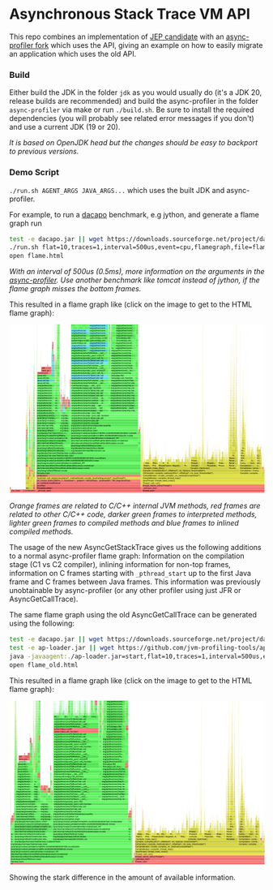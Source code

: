 # Asynchronous Stack Trace VM API

This repo combines an implementation of [JEP candidate](https://openjdk.org/jeps/435) with an [async-profiler fork](https://github.com/parttimenerd/async-profiler/tree/parttimenerd_asgct2)
which uses the API, giving an example on how to easily migrate an application which uses the old API.

### Build

Either build the JDK in the folder `jdk` as you would usually do
(it's a JDK 20, release builds are recommended) 
and build the async-profiler in the folder 
`async-profiler` via make or run `./build.sh`.
Be sure to install the required dependencies (you will probably
see related error messages if you don't) and use a current JDK (19 or 20).

*It is based on OpenJDK head but the changes should be easy to backport to previous versions.*

### Demo Script

`./run.sh AGENT_ARGS JAVA_ARGS...` which uses the built JDK and async-profiler.

For example, to run a [dacapo](https://github.com/dacapobench/dacapobench) benchmark, e.g jython, and generate a flame graph run

```sh
test -e dacapo.jar || wget https://downloads.sourceforge.net/project/dacapobench/9.12-bach-MR1/dacapo-9.12-MR1-bach.jar -O dacapo.jar
./run.sh flat=10,traces=1,interval=500us,event=cpu,flamegraph,file=flame.html -XX:+UnlockDiagnosticVMOptions -XX:+DebugNonSafepoints -jar dacapo.jar jython
open flame.html
```

*With an interval of 500us (0.5ms), more information on the arguments in the [async-profiler](https://github.com/parttimenerd/async-profiler/tree/parttimenerd_asgct2).
Use another benchmark like tomcat instead of jython, if the flame graph misses the bottom frames.*

This resulted in a flame graph like (click on the image to get to the HTML flame graph):

[![Crop of the generated flame graph for jython dacapo benchmark](img/jython.png)](https://htmlpreview.github.io/?https://github.com/parttimenerd/asgct2-demo/blob/main/img/jython.html)

*Orange frames are related to C/C++ internal JVM methods, red frames are related to other C/C++ code, darker green frames to interpreted methods, lighter green frames to compiled methods and blue frames to inlined compiled methods.*

The usage of the new AsyncGetStackTrace gives us the following additions to a normal
async-profiler flame graph: Information on the compilation stage (C1 vs C2 compiler),
inlining information for non-top frames, information on C frames starting with `_pthread_start`
up to the first Java frame and C frames between Java frames. This information was previously unobtainable by async-profiler
(or any other profiler using just JFR or AsyncGetCallTrace).

The same flame graph using the old AsyncGetCallTrace can be generated using the following:

```sh
test -e dacapo.jar || wget https://downloads.sourceforge.net/project/dacapobench/9.12-bach-MR1/dacapo-9.12-MR1-bach.jar -O dacapo.jar
test -e ap-loader.jar || wget https://github.com/jvm-profiling-tools/ap-loader/releases/latest/download/ap-loader-all.jar -O ap-loader.jar
java -javaagent:./ap-loader.jar=start,flat=10,traces=1,interval=500us,event=cpu,flamegraph,file=flame_old.html -jar dacapo.jar jython
open flame_old.html
```

This resulted in a flame graph like (click on the image to get to the HTML flame graph):

[![Crop of the generated flame graph for jython dacapo benchmark](img/jython_old.png)](https://htmlpreview.github.io/?https://github.com/parttimenerd/asgct2-demo/blob/main/img/jython_old.html)

Showing the stark difference in the amount of available information.
